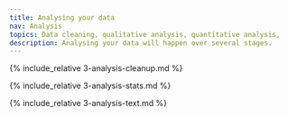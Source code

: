 ```yaml
---
title: Analysing your data
nav: Analysis
topics: Data cleaning, qualitative analysis, quantitative analysis, 
description: Analysing your data will happen over several stages.
---
```


{% include_relative 3-analysis-cleanup.md %}

{% include_relative 3-analysis-stats.md %}

{% include_relative 3-analysis-text.md %}

